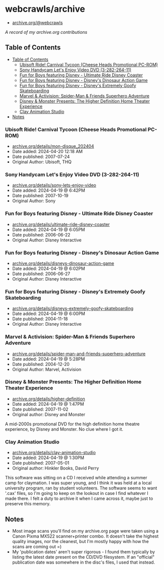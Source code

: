 # webcrawls/archive

- [archive.org/@webcrawls](archive.org/details/@webcrawls)

_A record of my archive.org contributions_

## Table of Contents

- [Table of Contents](#table-of-contents)
  - [Ubisoft Ride! Carnival Tycoon (Cheese Heads Promotional PC-ROM)](#ubisoft-ride-carnival-tycoon-cheese-heads-promotional-pc-rom)
  - [Sony Handycam Let's Enjoy Video DVD (3-282-264-11)](#sony-handycam-lets-enjoy-video-dvd-3-282-264-11)
  - [Fun for Boys featuring Disney - Ultimate Ride Disney Coaster](#fun-for-boys-featuring-disney---ultimate-ride-disney-coaster)
  - [Fun for Boys featuring Disney - Disney's Dinosaur Action Game](#fun-for-boys-featuring-disney---disneys-dinosaur-action-game)
  - [Fun for Boys featuring Disney - Disney's Extremely Goofy Skateboarding](#fun-for-boys-featuring-disney---disneys-extremely-goofy-skateboarding)
  - [Marvel & Activision: Spider-Man & Friends Superhero Adventure](#marvel--activision-spider-man--friends-superhero-adventure)
  - [Disney & Monster Presents: The Higher Definition Home Theater Experience](#disney--monster-presents-the-higher-definition-home-theater-experience)
  - [Clay Animation Studio](#clay-animation-studio)
- [Notes](#notes)

### Ubisoft Ride! Carnival Tycoon (Cheese Heads Promotional PC-ROM) 

- [archive.org/details/mon-disque_202404](https://archive.org/details/mon-disque_202404)
- Date added: 2024-04-20 12:18 AM
- Date published: 2007-07-24
- Original Author: Ubisoft, THQ

### Sony Handycam Let's Enjoy Video DVD (3-282-264-11)

- [archive.org/details/sony-lets-enjoy-video](https://archive.org/details/sony-lets-enjoy-video)
- Date added: 2024-04-19 @ 6:42PM
- Date published: 2007-10-19
- Original Author: Sony

### Fun for Boys featuring Disney - Ultimate Ride Disney Coaster

- [archive.org/details/ultimate-ride-disney-coaster](https://archive.org/details/ultimate-ride-disney-coaster)
- Date added: 2024-04-19 @ 6:05PM
- Date published: 2006-06-22
- Original Author: Disney Interactive

### Fun for Boys featuring Disney - Disney's Dinosaur Action Game

- [archive.org/details/disneys-dinosaur-action-game](https://archive.org/details/disneys-dinosaur-action-game)
- Date added: 2024-04-19 @ 6:02PM
- Date published: 2006-06-27
- Original Author: Disney Interactive

### Fun for Boys featuring Disney - Disney's Extremely Goofy Skateboarding

- [archive.org/details/disneys-extremely-goofy-skateboarding](https://archive.org/details/disneys-extremely-goofy-skateboarding)
- Date added: 2024-04-19 @ 6:00PM
- Date published: 2004-11-18
- Original Author: Disney Interactive

### Marvel & Activision: Spider-Man & Friends Superhero Adventure

- [archive.org/details/spider-man-and-friends-superhero-adventure](https://archive.org/details/spider-man-and-friends-superhero-adventure)
- Date added: 2024-04-19 @ 5:28PM
- Date published: 2004-12-20
- Original Author: Marvel, Activision

### Disney & Monster Presents: The Higher Definition Home Theater Experience

- [archive.org/details/higher-definition](https://archive.org/details/higher-definition)
- Date added: 2024-04-19 @ 1:47PM
- Date published: 2007-11-02
- Original author: Disney and Monster

A mid-2000s promotional DVD for the high definition home theatre experience, by Disney and Monster. No clue where I got it.

### Clay Animation Studio

- [archive.org/details/clay-animation-studio](https://archive.org/details/clay-animation-studio)
- Date added: 2024-04-19 @ 1:30PM
- Date published: 2007-05-01
- Original author: Hinkler Books, David Perry

This software was sitting on a CD I received while attending a summer camp for claymation.
I was super young, and I think it was held at a local university program, ran by student volunteers.
The software seems to want '.cax' files, so I'm going to keep on the lookout in case I find whatever I made there.
I felt a duty to archive it when I came across it, maybe just to preserve this memory.

## Notes

- Most image scans you'll find on my archive.org page were taken using a Canon Pixma MX522 scanner+printer combo.
  It doesn't take the highest quality images, nor the cleanest, but I'm mostly happy with how the scans are coming out =)
- My 'publication dates' aren't super rigorous - I found them typically by listing the latest date present on the CD/DVD filesystem. If an "official" publication date was somewhere in the disc's files, I used that instead.
